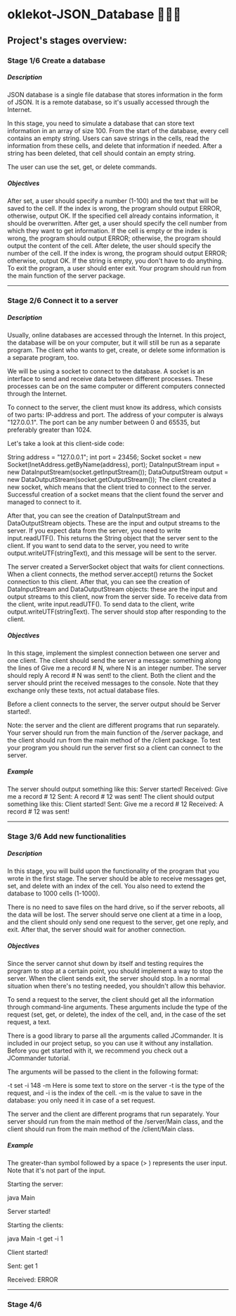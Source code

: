 # oklekot-JSON_Database 👨🏼‍💻


## Project's stages overview:

### Stage 1/6 Create a database
##### Description
JSON database is a single file database that stores information in the form of JSON. It is a remote database, so it's usually accessed through the Internet.

In this stage, you need to simulate a database that can store text information in an array of size 100. From the start of the database, every cell contains an empty string. Users can save strings in the cells, read the information from these cells, and delete that information if needed. After a string has been deleted, that cell should contain an empty string.

The user can use the set, get, or delete commands.

##### Objectives
After set, a user should specify a number (1-100) and the text that will be saved to the cell. If the index is wrong, the program should output ERROR, otherwise, output OK. If the specified cell already contains information, it should be overwritten.
After get, a user should specify the cell number from which they want to get information. If the cell is empty or the index is wrong, the program should output ERROR; otherwise, the program should output the content of the cell.
After delete, the user should specify the number of the cell. If the index is wrong, the program should output ERROR; otherwise, output OK. If the string is empty, you don't have to do anything.
To exit the program, a user should enter exit.
Your program should run from the main function of the server package.

---

### Stage 2/6 Connect it to a server
##### Description
Usually, online databases are accessed through the Internet. In this project, the database will be on your computer, but it will still be run as a separate program. The client who wants to get, create, or delete some information is a separate program, too.

We will be using a socket to connect to the database. A socket is an interface to send and receive data between different processes. These processes can be on the same computer or different computers connected through the Internet.

To connect to the server, the client must know its address, which consists of two parts: IP-address and port. The address of your computer is always "127.0.0.1". The port can be any number between 0 and 65535, but preferably greater than 1024.

Let's take a look at this client-side code:

String address = "127.0.0.1";
int port = 23456;
Socket socket = new Socket(InetAddress.getByName(address), port);
DataInputStream input = new DataInputStream(socket.getInputStream());
DataOutputStream output = new DataOutputStream(socket.getOutputStream());
The client created a new socket, which means that the client tried to connect to the server. Successful creation of a socket means that the client found the server and managed to connect to it.

After that, you can see the creation of DataInputStream and DataOutputStream objects. These are the input and output streams to the server. If you expect data from the server, you need to write input.readUTF(). This returns the String object that the server sent to the client. If you want to send data to the server, you need to write output.writeUTF(stringText), and this message will be sent to the server.

The server created a ServerSocket object that waits for client connections. When a client connects, the method server.accept() returns the Socket connection to this client. After that, you can see the creation of DataInputStream and DataOutputStream objects: these are the input and output streams to this client, now from the server side. To receive data from the client, write input.readUTF(). To send data to the client, write output.writeUTF(stringText). The server should stop after responding to the client.

##### Objectives
In this stage, implement the simplest connection between one server and one client. The client should send the server a message: something along the lines of Give me a record # N, where N is an integer number. The server should reply A record # N was sent! to the client. Both the client and the server should print the received messages to the console. Note that they exchange only these texts, not actual database files.

Before a client connects to the server, the server output should be Server started!.

Note: the server and the client are different programs that run separately. Your server should run from the main function of the /server package, and the client should run from the main method of the /client package. To test your program you should run the server first so a client can connect to the server.

##### Example
The server should output something like this:
Server started!
Received: Give me a record # 12
Sent: A record # 12 was sent!
The client should output something like this:
Client started!
Sent: Give me a record # 12
Received: A record # 12 was sent!

---

### Stage 3/6 Add new functionalities
##### Description
In this stage, you will build upon the functionality of the program that you wrote in the first stage. The server should be able to receive messages get, set, and delete with an index of the cell. You also need to extend the database to 1000 cells (1-1000).

There is no need to save files on the hard drive, so if the server reboots, all the data will be lost. The server should serve one client at a time in a loop, and the client should only send one request to the server, get one reply, and exit. After that, the server should wait for another connection.

##### Objectives
Since the server cannot shut down by itself and testing requires the program to stop at a certain point, you should implement a way to stop the server. When the client sends exit, the server should stop. In a normal situation when there's no testing needed, you shouldn't allow this behavior.

To send a request to the server, the client should get all the information through command-line arguments. These arguments include the type of the request (set, get, or delete), the index of the cell, and, in the case of the set request, a text.

There is a good library to parse all the arguments called JCommander. It is included in our project setup, so you can use it without any installation. Before you get started with it, we recommend you check out a JCommander tutorial.

The arguments will be passed to the client in the following format:

-t set -i 148 -m Here is some text to store on the server
-t is the type of the request, and -i is the index of the cell. -m is the value to save in the database: you only need it in case of a set request.

The server and the client are different programs that run separately. Your server should run from the main method of the /server/Main class, and the client should run from the main method of the /client/Main class.

##### Example
The greater-than symbol followed by a space (> ) represents the user input. Note that it's not part of the input.

Starting the server:

java Main

Server started!

Starting the clients:

java Main -t get -i 1

Client started!

Sent: get 1

Received: ERROR

---

### Stage 4/6







